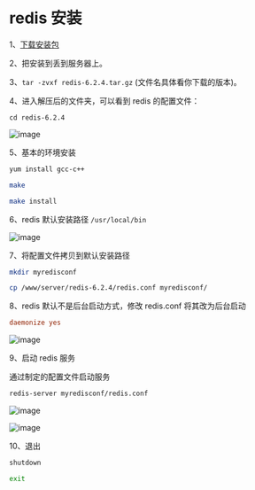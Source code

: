 # redis 安装

1、[下载安装包](https://download.redis.io/releases/redis-6.2.4.tar.gz?_ga=2.186097135.77163520.1624508559-1358672819.1624508559)

2、把安装到丢到服务器上。

3、`tar -zvxf redis-6.2.4.tar.gz` (文件名具体看你下载的版本)。

4、进入解压后的文件夹，可以看到 redis 的配置文件：

```shell
cd redis-6.2.4
```

![image](https://github.com/TomatoZ7/notes-of-tz/blob/master/images/redis_inst1.jpg)

5、基本的环境安装

```sh
yum install gcc-c++

make

make install
```

6、redis 默认安装路径 `/usr/local/bin`

![image](https://github.com/TomatoZ7/notes-of-tz/blob/master/images/redis_inst2.jpg)

7、将配置文件拷贝到默认安装路径 

```sh
mkdir myredisconf

cp /www/server/redis-6.2.4/redis.conf myredisconf/
```

8、redis 默认不是后台启动方式，修改 redis.conf 将其改为后台启动

```conf
daemonize yes
```

![image](https://github.com/TomatoZ7/notes-of-tz/blob/master/images/redis_inst3.jpg)

9、启动 redis 服务

通过制定的配置文件启动服务

```sh
redis-server myredisconf/redis.conf
```

![image](https://github.com/TomatoZ7/notes-of-tz/blob/master/images/redis_inst4.jpg)

![image](https://github.com/TomatoZ7/notes-of-tz/blob/master/images/redis_inst5.jpg)

10、退出

```sh
shutdown

exit
```